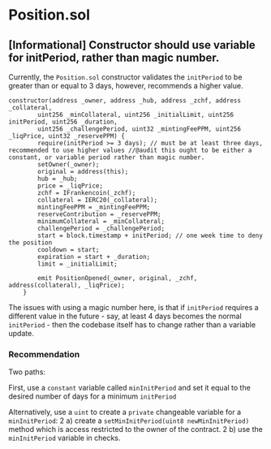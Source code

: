 # Position.sol

## [Informational] Constructor should use variable for initPeriod, rather than magic number.

Currently, the `Position.sol` constructor validates the `initPeriod` to be greater than or equal to 3 days, however, recommends a higher value.

```solidity
constructor(address _owner, address _hub, address _zchf, address _collateral, 
        uint256 _minCollateral, uint256 _initialLimit, uint256 initPeriod, uint256 _duration,
        uint256 _challengePeriod, uint32 _mintingFeePPM, uint256 _liqPrice, uint32 _reservePPM) {
        require(initPeriod >= 3 days); // must be at least three days, recommended to use higher values //@audit this ought to be either a constant, or variable period rather than magic number.
        setOwner(_owner);
        original = address(this);
        hub = _hub;
        price = _liqPrice;
        zchf = IFrankencoin(_zchf);
        collateral = IERC20(_collateral);
        mintingFeePPM = _mintingFeePPM;
        reserveContribution = _reservePPM;
        minimumCollateral = _minCollateral;
        challengePeriod = _challengePeriod;
        start = block.timestamp + initPeriod; // one week time to deny the position
        cooldown = start;
        expiration = start + _duration;
        limit = _initialLimit;
        
        emit PositionOpened(_owner, original, _zchf, address(collateral), _liqPrice);
    }
```

The issues with using a magic number here, is that if `initPeriod` requires a different value in the future - say, at least 4 days becomes the normal `initPeriod` - then the codebase itself has to change rather than a variable update.

### Recommendation
Two paths:

First, use a `constant` variable called `minInitPeriod` and set it equal to the desired number of days for a minimum `initPeriod`


Alternatively, use a `uint` to create a `private` changeable variable for a `minInitPeriod`:
	2 a) create a `setMinInitPeriod(uint8 newMinInitPeriod)` method which is access restricted to the owner of the contract.
	2 b) use the `minInitPeriod` variable in checks.